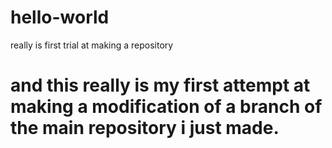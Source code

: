 # hello-world
really is first trial at making a repository

# and this really is my first attempt at making a modification of a branch of the main repository i just made.
